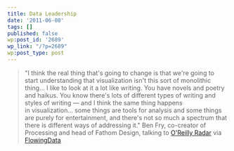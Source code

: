```yaml
---
title: Data Leadership
date: '2011-06-08'
tags: []
published: false
wp:post_id: '2689'
wp_link: "/?p=2689"
wp:post_type: post
---
```


> "I think the real thing that's going to change is that we're going to start understanding that visualization isn't this sort of monolithic thing... I like to look at it a lot like writing. You have novels and poetry and haikus. You know there's lots of different types of writing and styles of writing — and I think the same thing happens in visualization... some things are tools for analysis and some things are purely for entertainment, and there's not so much a spectrum that there is different ways of addressing it." Ben Fry, co-creator of Processing and head of Fathom Design, talking to [O'Reilly Radar](http://fathom.info/latest/581) via [FlowingData](http://flowingdata.com/2011/05/13/ben-fry-on-visualization-future-and-data-literacy/)
